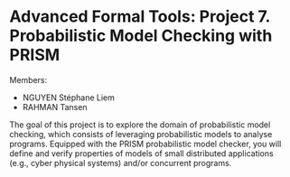 # Advanced Formal Tools: Project 7. Probabilistic Model Checking with PRISM

Members:
- NGUYEN Stéphane Liem
- RAHMAN Tansen

The goal of this project is to explore the domain of probabilistic model checking, which consists of leveraging probabilistic models to analyse programs.
Equipped with the PRISM probabilistic model checker, you will define and verify properties of models of small distributed applications (e.g., cyber physical systems) and/or concurrent programs.
